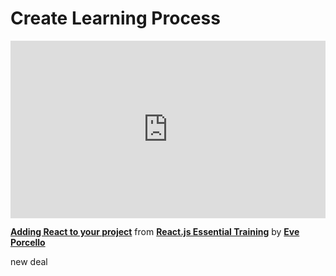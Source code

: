 <h1>Create Learning Process </h1>

<div style="position:relative;height:0;padding-bottom:56.25%"><iframe width="640" height="360" src="https://www.linkedin.com/learning/embed/react-js-essential-training-14836121/adding-react-to-your-project?autoplay=false&claim=AQFz1g7JnTeUXwAAAYV2qjJG6FPPwj-CAYazzlnBZA7cNhoHoZqX1CiwFQHCrhwKEaQeol4ny3MevKsVLP4kMyQ1CwXungL8lEAlC94L8p0otQWYAGkDfA4o7A5h6a-jBi6D8Z-_MX_U0smvsyu36nx9XKC1iw6FIVS8yT5QBlRAfev6L-a-hQ7Xq82ho17Zd-LRWjBBy0SwwWUJpfklpuPaKdCzXK0mMAs0KzDF8XG2TdvybL0NMDt3KPdYfkjp-6EmgGAzmzwGSmL3Io_D0SgDXkk1SuXRYeKC1uzBf_L1hJKtu6daqezdnGlWTcnUJXXif6udJ_mL_hypmRTkDx1AeGCpHwFg8eecIRnKmhpV5Xh3ic_OPmB3Rdtl5l9D-QXTR_3HDX2SnMk-J4axGrk4b9odPDmvy7KEz_i76HaMjUAQXSF7Nvoy9iWYguaY26oP8IF5viK8XAykIWw2N1PQbUGIk2B1tVjZquAe1WHufabZzCNcVgCCynZmkDiah2wDmSU_5s5SC3bj_YGIvEabJLXi5jMteVRuJuESQjsjqdOL-fxHJwiS70T1LN52udPZCyL16_ZEmIqzK6pd1GDegNKdDZ8hQKkkI87TvQkDG32eP6CL31J21iMC1uGix7V-SFgk-KNzRudTsI6lxgm5mamZEpRCBnniy5pAf7StkMOD_SsKejGEyo4g84XAMVVfirnwBN7lZQU5P9E-iaMCG3vP8Dt-VkF_rAJqQ58QFqWg1z8M2kVgoIDfrZQEgDWs6dOBPLojN4ECDGvR68I_3X5pgYxvqTWxJmEroAfyPHaBcd5kW3UCuY1WjUl8V7WyJieMPhwD1sfqYwSnnsncaBdKX-NCP6EgH6Gu7bHzYj0-n-O9QT6uMcMCP5LPMz9cLgpp0JDva67KPuJzJZUDWd1Yq08KUbRUtFgDEmUyOLna_akt9x-_vhGuLuUfG8NFJvsL7qDWjTVSZKPdsZt63S9FOCReTo_pKHT9g_B386pCacOyOit9dPJytiXW0cVizNRBvxSSU0TwPhZ1lj5bwvlxNxrUuEYMcOhAE2f1Y2vo0DxfFpMJ_1FH1Q1YIKEBjIRZgDi3gmKyoQHebmsmOZ7pBN5iYgPKRJQCS4DnL3HdRiarNpZSqD-2_LhNVmso8UsQbY25b1-LsDFP6C6WY-33ie6umTE&lipi=urn%3Ali%3Apage%3Ad_learning_content%3B%2FV7JlavuQOKfKJw4hGLgCw%3D%3D&licu" mozallowfullscreen="true" webkitallowfullscreen="true" allowfullscreen="true" frameborder="0" style="position:absolute;width:100%;height:100%;left:0"></iframe></div><p><strong><a href="https://www.linkedin.com/learning/react-js-essential-training-14836121/adding-react-to-your-project?trk=embed_lil">Adding React to your project</a></strong> from <strong><a href="https://www.linkedin.com/learning/react-js-essential-training-14836121?trk=embed_lil">React.js Essential Training</a></strong> by <strong><a href="https://www.linkedin.com/learning/instructors/eve-porcello?trk=embed_lil">Eve Porcello</a></strong></p>


new deal
